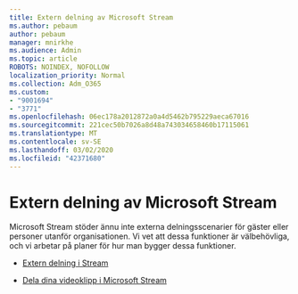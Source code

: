 ```yaml
---
title: Extern delning av Microsoft Stream
ms.author: pebaum
author: pebaum
manager: mnirkhe
ms.audience: Admin
ms.topic: article
ROBOTS: NOINDEX, NOFOLLOW
localization_priority: Normal
ms.collection: Adm_O365
ms.custom:
- "9001694"
- "3771"
ms.openlocfilehash: 06ec178a2012872a0a4d5462b795229aeca67016
ms.sourcegitcommit: 221cec50b7026a8d48a743034658460b17115061
ms.translationtype: MT
ms.contentlocale: sv-SE
ms.lasthandoff: 03/02/2020
ms.locfileid: "42371680"
---
```

# <a name="microsoft-stream-external-sharing"></a>Extern delning av Microsoft Stream

Microsoft Stream stöder ännu inte externa delningsscenarier för gäster eller personer utanför organisationen. Vi vet att dessa funktioner är välbehövliga, och vi arbetar på planer för hur man bygger dessa funktioner.

- [Extern delning i Stream](https://docs.microsoft.com/en-us/stream/portal-share-video#external-sharing)

- [Dela dina videoklipp i Microsoft Stream](https://docs.microsoft.com/en-us/stream/portal-share-video)
